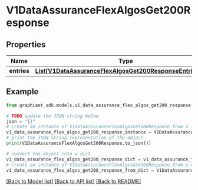 # V1DataAssuranceFlexAlgosGet200Response


## Properties

Name | Type | Description | Notes
------------ | ------------- | ------------- | -------------
**entries** | [**List[V1DataAssuranceFlexAlgosGet200ResponseEntriesInner]**](V1DataAssuranceFlexAlgosGet200ResponseEntriesInner.md) |  | [optional] 

## Example

```python
from graphiant_sdk.models.v1_data_assurance_flex_algos_get200_response import V1DataAssuranceFlexAlgosGet200Response

# TODO update the JSON string below
json = "{}"
# create an instance of V1DataAssuranceFlexAlgosGet200Response from a JSON string
v1_data_assurance_flex_algos_get200_response_instance = V1DataAssuranceFlexAlgosGet200Response.from_json(json)
# print the JSON string representation of the object
print(V1DataAssuranceFlexAlgosGet200Response.to_json())

# convert the object into a dict
v1_data_assurance_flex_algos_get200_response_dict = v1_data_assurance_flex_algos_get200_response_instance.to_dict()
# create an instance of V1DataAssuranceFlexAlgosGet200Response from a dict
v1_data_assurance_flex_algos_get200_response_from_dict = V1DataAssuranceFlexAlgosGet200Response.from_dict(v1_data_assurance_flex_algos_get200_response_dict)
```
[[Back to Model list]](../README.md#documentation-for-models) [[Back to API list]](../README.md#documentation-for-api-endpoints) [[Back to README]](../README.md)


